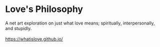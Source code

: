 # Love's Philosophy

A net art exploration on just what love means; spiritually, interpersonally, and stupidly.
<br><br> 
https://whatislove.github.io/
